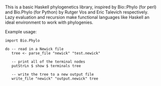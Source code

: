 This is a basic Haskell phylogenetics library, inspired by Bio::Phylo (for perl) 
and Bio.Phylo (for Python) by Rutger Vos and Eric Talevich respectively.
Lazy evaluation and recursion make functional languages like Haskell an ideal
environment to work with phylogenies.

Example usage:

    import Bio.Phylo

    do -- read in a Newick file
       tree <- parse_file "newick" "test.newick"

       -- print all of the terminal nodes
       putStrLn $ show $ terminals tree

       -- write the tree to a new output file
       write_file "newick" "output.newick" tree